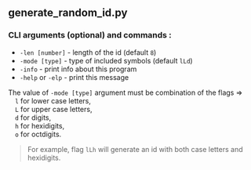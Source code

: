 generate_random_id.py
---

### CLI arguments (optional) and commands :
- `-len [number]` - length of the id (default `8`)
- `-mode [type]` - type of included symbols (default `lLd`)
- `-info` - print info about this program
- `-help` or `-elp` - print this message

The value of `-mode [type]` argument must be combination of the flags =><br />
&emsp;`l` for lower case letters,<br />
&emsp;`L` for upper case letters,<br />
&emsp;`d` for digits,<br />
&emsp;`h` for hexidigits,<br />
&emsp;`o` for octdigits.

> For example, flag `lLh` will generate an id with both case letters and hexidigits.
